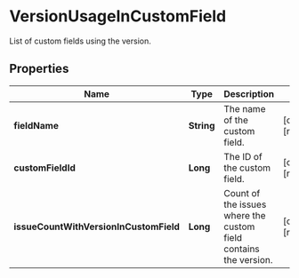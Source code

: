 

# VersionUsageInCustomField

List of custom fields using the version.
## Properties

Name | Type | Description | Notes
------------ | ------------- | ------------- | -------------
**fieldName** | **String** | The name of the custom field. |  [optional] [readonly]
**customFieldId** | **Long** | The ID of the custom field. |  [optional] [readonly]
**issueCountWithVersionInCustomField** | **Long** | Count of the issues where the custom field contains the version. |  [optional] [readonly]



